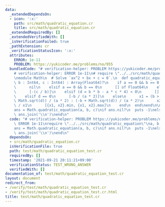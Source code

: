 ```yaml
---
data:
  _extendedDependsOn:
  - icon: ':x:'
    path: src/math/quadratic_equation.cr
    title: src/math/quadratic_equation.cr
  _extendedRequiredBy: []
  _extendedVerifiedWith: []
  _isVerificationFailed: true
  _pathExtension: cr
  _verificationStatusIcon: ':x:'
  attributes:
    ERROR: 1e-11
    PROBLEM: https://yukicoder.me/problems/no/955
  bundledCode: "# verification-helper: PROBLEM https://yukicoder.me/problems/no/955\n\
    # verification-helper: ERROR 1e-11\n# require \"../../src/math/quadratic_equation\"\
    \nmodule Math\n  # Solve `ax^2 + bx + c = 0`.\n  def quadratic_equation(a : Int64,\
    \ b : Int64, c : Int64) : Array(Float64)?\n    if a == 0 && b == 0 && c == 0\n\
    \      nil\n    elsif a == 0 && b == 0\n      [] of Float64\n    elsif a == 0\n\
    \      [-(c / b)]\n    elsif (d = b * b - a * c * 4) < 0\n      [] of Float64\n\
    \    elsif d == 0\n      [-b / (a * 2)]\n    else\n      x1 = (b > 0) ? (-b -\
    \ Math.sqrt(d)) / (a * 2) : (-b + Math.sqrt(d)) / (a * 2)\n      x2 = (c / a)\
    \ / x1\n      [{x1, x2}.min, {x1, x2}.max]\n    end\n  end\nend\n\na, b, c = read_line.split.map(&.to_i64)\n\
    ans = Math.quadratic_equation(a, b, c)\nif ans.nil?\n  puts -1\nelse\n  puts ans.size,\
    \ ans.join('\\n')\nend\n"
  code: "# verification-helper: PROBLEM https://yukicoder.me/problems/no/955\n# verification-helper:\
    \ ERROR 1e-11\nrequire \"../../src/math/quadratic_equation\"\na, b, c = read_line.split.map(&.to_i64)\n\
    ans = Math.quadratic_equation(a, b, c)\nif ans.nil?\n  puts -1\nelse\n  puts ans.size,\
    \ ans.join('\\n')\nend\n"
  dependsOn:
  - src/math/quadratic_equation.cr
  isVerificationFile: true
  path: test/math/quadratic_equation_test.cr
  requiredBy: []
  timestamp: '2021-09-21 20:11:21+09:00'
  verificationStatus: TEST_WRONG_ANSWER
  verifiedWith: []
documentation_of: test/math/quadratic_equation_test.cr
layout: document
redirect_from:
- /verify/test/math/quadratic_equation_test.cr
- /verify/test/math/quadratic_equation_test.cr.html
title: test/math/quadratic_equation_test.cr
---
```


